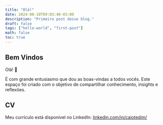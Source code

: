 ```yaml
---
title: "Olá!"
date: 2024-08-10T09:03:40-03:00
description: "Primeiro post desse blog."
draft: false
tags: ["hello-world", "first-post"]
math: false
toc: true
---
```


## Bem Vindos

Olá! 👋

É com grande entusiasmo que dou as boas-vindas a todos vocês. Este espaço foi criado com o objetivo de compartilhar conhecimento, insights e reflexões.

## CV

Meu currículo está disponível no LinkedIn: [linkedin.com/in/caiotedim/](https://linkedin.com/in/caiotedim/)
